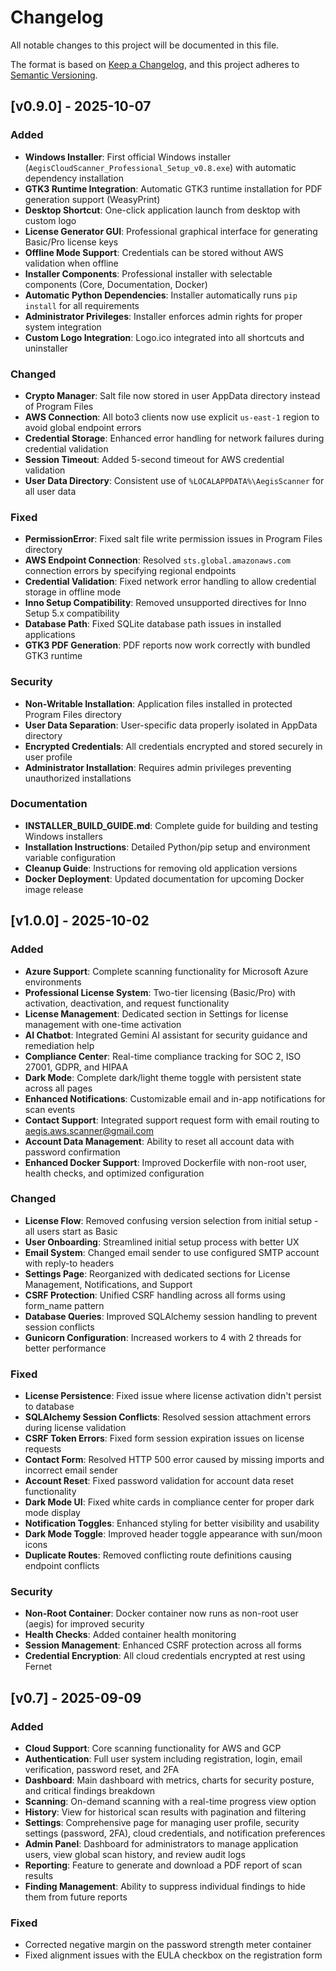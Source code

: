 # Changelog

All notable changes to this project will be documented in this file.

The format is based on [Keep a Changelog](https://keepachangelog.com/en/1.0.0/),
and this project adheres to [Semantic Versioning](https://semver.org/spec/v2.0.0.html).

## [v0.9.0] - 2025-10-07

### Added

- **Windows Installer**: First official Windows installer (`AegisCloudScanner_Professional_Setup_v0.8.exe`) with automatic dependency installation
- **GTK3 Runtime Integration**: Automatic GTK3 runtime installation for PDF generation support (WeasyPrint)
- **Desktop Shortcut**: One-click application launch from desktop with custom logo
- **License Generator GUI**: Professional graphical interface for generating Basic/Pro license keys
- **Offline Mode Support**: Credentials can be stored without AWS validation when offline
- **Installer Components**: Professional installer with selectable components (Core, Documentation, Docker)
- **Automatic Python Dependencies**: Installer automatically runs `pip install` for all requirements
- **Administrator Privileges**: Installer enforces admin rights for proper system integration
- **Custom Logo Integration**: Logo.ico integrated into all shortcuts and uninstaller

### Changed

- **Crypto Manager**: Salt file now stored in user AppData directory instead of Program Files
- **AWS Connection**: All boto3 clients now use explicit `us-east-1` region to avoid global endpoint errors
- **Credential Storage**: Enhanced error handling for network failures during credential validation
- **Session Timeout**: Added 5-second timeout for AWS credential validation
- **User Data Directory**: Consistent use of `%LOCALAPPDATA%\AegisScanner` for all user data

### Fixed

- **PermissionError**: Fixed salt file write permission issues in Program Files directory
- **AWS Endpoint Connection**: Resolved `sts.global.amazonaws.com` connection errors by specifying regional endpoints
- **Credential Validation**: Fixed network error handling to allow credential storage in offline mode
- **Inno Setup Compatibility**: Removed unsupported directives for Inno Setup 5.x compatibility
- **Database Path**: Fixed SQLite database path issues in installed applications
- **GTK3 PDF Generation**: PDF reports now work correctly with bundled GTK3 runtime

### Security

- **Non-Writable Installation**: Application files installed in protected Program Files directory
- **User Data Separation**: User-specific data properly isolated in AppData directory
- **Encrypted Credentials**: All credentials encrypted and stored securely in user profile
- **Administrator Installation**: Requires admin privileges preventing unauthorized installations

### Documentation

- **INSTALLER_BUILD_GUIDE.md**: Complete guide for building and testing Windows installers
- **Installation Instructions**: Detailed Python/pip setup and environment variable configuration
- **Cleanup Guide**: Instructions for removing old application versions
- **Docker Deployment**: Updated documentation for upcoming Docker image release

## [v1.0.0] - 2025-10-02

### Added

-   **Azure Support**: Complete scanning functionality for Microsoft Azure environments
-   **Professional License System**: Two-tier licensing (Basic/Pro) with activation, deactivation, and request functionality
-   **License Management**: Dedicated section in Settings for license management with one-time activation
-   **AI Chatbot**: Integrated Gemini AI assistant for security guidance and remediation help
-   **Compliance Center**: Real-time compliance tracking for SOC 2, ISO 27001, GDPR, and HIPAA
-   **Dark Mode**: Complete dark/light theme toggle with persistent state across all pages
-   **Enhanced Notifications**: Customizable email and in-app notifications for scan events
-   **Contact Support**: Integrated support request form with email routing to aegis.aws.scanner@gmail.com
-   **Account Data Management**: Ability to reset all account data with password confirmation
-   **Enhanced Docker Support**: Improved Dockerfile with non-root user, health checks, and optimized configuration

### Changed

-   **License Flow**: Removed confusing version selection from initial setup - all users start as Basic
-   **User Onboarding**: Streamlined initial setup process with better UX
-   **Email System**: Changed email sender to use configured SMTP account with reply-to headers
-   **Settings Page**: Reorganized with dedicated sections for License Management, Notifications, and Support
-   **CSRF Protection**: Unified CSRF handling across all forms using form_name pattern
-   **Database Queries**: Improved SQLAlchemy session handling to prevent session conflicts
-   **Gunicorn Configuration**: Increased workers to 4 with 2 threads for better performance

### Fixed

-   **License Persistence**: Fixed issue where license activation didn't persist to database
-   **SQLAlchemy Session Conflicts**: Resolved session attachment errors during license validation
-   **CSRF Token Errors**: Fixed form session expiration issues on license requests
-   **Contact Form**: Resolved HTTP 500 error caused by missing imports and incorrect email sender
-   **Account Reset**: Fixed password validation for account data reset functionality
-   **Dark Mode UI**: Fixed white cards in compliance center for proper dark mode display
-   **Notification Toggles**: Enhanced styling for better visibility and usability
-   **Dark Mode Toggle**: Improved header toggle appearance with sun/moon icons
-   **Duplicate Routes**: Removed conflicting route definitions causing endpoint conflicts

### Security

-   **Non-Root Container**: Docker container now runs as non-root user (aegis) for improved security
-   **Health Checks**: Added container health monitoring
-   **Session Management**: Enhanced CSRF protection across all forms
-   **Credential Encryption**: All cloud credentials encrypted at rest using Fernet

## [v0.7] - 2025-09-09

### Added

-   **Cloud Support**: Core scanning functionality for AWS and GCP
-   **Authentication**: Full user system including registration, login, email verification, password reset, and 2FA
-   **Dashboard**: Main dashboard with metrics, charts for security posture, and critical findings breakdown
-   **Scanning**: On-demand scanning with a real-time progress view option
-   **History**: View for historical scan results with pagination and filtering
-   **Settings**: Comprehensive page for managing user profile, security settings (password, 2FA), cloud credentials, and notification preferences
-   **Admin Panel**: Dashboard for administrators to manage application users, view global scan history, and review audit logs
-   **Reporting**: Feature to generate and download a PDF report of scan results
-   **Finding Management**: Ability to suppress individual findings to hide them from future reports

### Fixed

-   Corrected negative margin on the password strength meter container
-   Fixed alignment issues with the EULA checkbox on the registration form